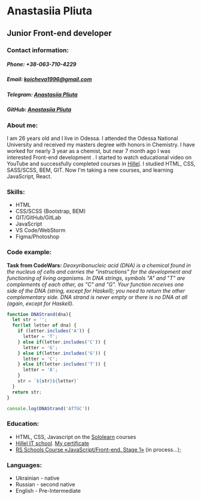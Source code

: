 # Anastasiia Pliuta

## Junior Front-end developer

### Contact information:

##### Phone: +38-063-710-4229
##### Email: <koicheva1996@gmail.com>
##### Telegram: [Anastasiia Pliuta](https://t.me/pliutanastya)
##### GitHub: [Anastasiia Pliuta](https://github.com/PliutaNastya)

### About me:
I am 26 years old and I live in Odessa. I attended the Odessa National University and received my masters degree with honors in Chemistry. I have worked for nearly 3 year as a chemist, but  near 7 month ago I was interested Front-end development . I started to watch educational video on YouTube and successfully completed courses in [Hillel](https://online.ithillel.ua/). I studied HTML, CSS, SASS/SCSS, BEM, GIT. Now I'm taking a new courses, and learning JavaScript, React. 

### Skills:

* HTML
* CSS/SCSS (Bootstrap, BEM)
* GIT/GitHub/GitLab
* JavaScript
* VS Code/WebStorm
* Figma/Photoshop

### Code example:

**Task from CodeWars:** *Deoxyribonucleic acid (DNA) is a chemical found in the nucleus of cells and carries the "instructions" for the development and functioning of living organisms. In DNA strings, symbols "A" and "T" are complements of each other, as "C" and "G". Your function receives one side of the DNA (string, except for Haskell); you need to return the other complementary side. DNA strand is never empty or there is no DNA at all (again, except for Haskell).*

```javascript
function DNAStrand(dna){
  let str = '';
  for(let letter of dna) {
    if (letter.includes('A')) {
      letter = 'T';
    } else if(letter.includes('C')) {
      letter = 'G';
    } else if(letter.includes('G')) {
      letter = 'C';
    } else if(letter.includes('T')) {
      letter = 'A';
    }
    str = `${str}${letter}`
  }
  return str;
}

console.log(DNAStrand('ATTGC'))
```

### Education:

* HTML, CSS, Javascript on the [Sololearn](https://www.sololearn.com/home) courses
* [Hillel IT school](https://online.ithillel.ua/). [My certificate](https://certificate.ithillel.ua/ru/view/94037512)
* [RS Schools Course «JavaScript/Front-end. Stage 1»](https://rs.school/js/) (in process...);

### Languages:

* Ukrainian - native
* Russian - second native
* English - Pre-Intermediate